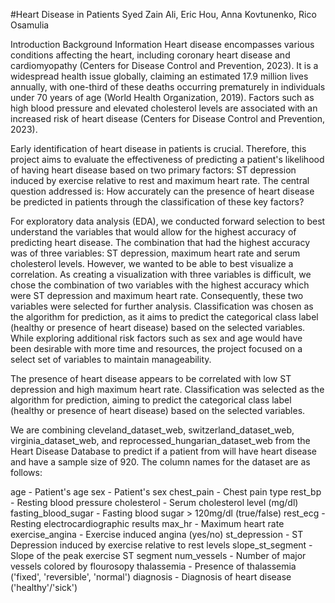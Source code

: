 #Heart Disease in Patients
Syed Zain Ali, Eric Hou, Anna Kovtunenko, Rico Osamulia

Introduction
Background Information
Heart disease encompasses various conditions affecting the heart, including coronary heart disease and cardiomyopathy (Centers for Disease Control and Prevention, 2023). It is a widespread health issue globally, claiming an estimated 17.9 million lives annually, with one-third of these deaths occurring prematurely in individuals under 70 years of age (World Health Organization, 2019). Factors such as high blood pressure and elevated cholesterol levels are associated with an increased risk of heart disease (Centers for Disease Control and Prevention, 2023).

Early identification of heart disease in patients is crucial. Therefore, this project aims to evaluate the effectiveness of predicting a patient's likelihood of having heart disease based on two primary factors: ST depression induced by exercise relative to rest and maximum heart rate. The central question addressed is: How accurately can the presence of heart disease be predicted in patients through the classification of these key factors?

For exploratory data analysis (EDA), we conducted forward selection to best understand the variables that would allow for the highest accuracy of predicting heart disease. The combination that had the highest accuracy was of three variables: ST depression, maximum heart rate and serum cholesterol levels. However, we wanted to be able to best visualize a correlation. As creating a visualization with three variables is difficult, we chose the combination of two variables with the highest accuracy which were ST depression and maximum heart rate. Consequently, these two variables were selected for further analysis. Classification was chosen as the algorithm for prediction, as it aims to predict the categorical class label (healthy or presence of heart disease) based on the selected variables. While exploring additional risk factors such as sex and age would have been desirable with more time and resources, the project focused on a select set of variables to maintain manageability.

The presence of heart disease appears to be correlated with low ST depression and high maximum heart rate. Classification was selected as the algorithm for prediction, aiming to predict the categorical class label (healthy or presence of heart disease) based on the selected variables.

We are combining cleveland_dataset_web, switzerland_dataset_web, virginia_dataset_web, and reprocessed_hungarian_dataset_web from the Heart Disease Database to predict if a patient from will have heart disease and have a sample size of 920. The column names for the dataset are as follows:

age - Patient's age
sex - Patient's sex
chest_pain - Chest pain type
rest_bp - Resting blood pressure
cholesterol - Serum cholesterol level (mg/dl)
fasting_blood_sugar - Fasting blood sugar > 120mg/dl (true/false)
rest_ecg - Resting electrocardiographic results
max_hr - Maximum heart rate
exercise_angina - Exercise induced angina (yes/no)
st_depression - ST Depression induced by exercise relative to rest levels
slope_st_segment - Slope of the peak exercise ST segment
num_vessels - Number of major vessels colored by flourosopy
thalassemia - Presence of thalassemia ('fixed', 'reversible', 'normal')
diagnosis - Diagnosis of heart disease ('healthy'/'sick')
